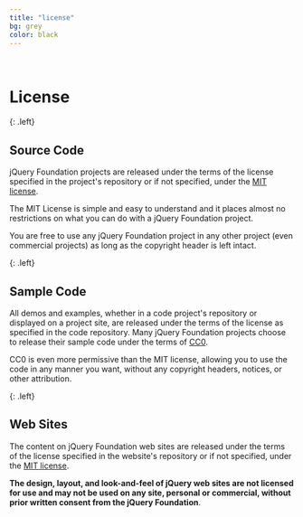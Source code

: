 ```yaml
---
title: "license"
bg: grey
color: black
---
```

<div id="ad" class="center"></div>
<br>

# License

{: .left}
## Source Code

jQuery Foundation projects are released under the terms of the license specified in the project's repository or if not specified, under the [MIT license][].

The MIT License is simple and easy to understand and it places almost no restrictions on what you can do with a jQuery Foundation project.

You are free to use any jQuery Foundation project in any other project (even commercial projects) as long as the copyright header is left intact.

{: .left}
## Sample Code

All demos and examples, whether in a code project's repository or displayed on a project site, are released under the terms of the license as specified in the code repository. Many jQuery Foundation projects choose to release their sample code under the terms of [CC0][].

CC0 is even more permissive than the MIT license, allowing you to use the code in any manner you want, without any copyright headers, notices, or other attribution.

{: .left}
## Web Sites

The content on jQuery Foundation web sites are released under the terms of the license specified in the website's repository or if not specified, under the [MIT license][].

**The design, layout, and look-and-feel of jQuery web sites are not licensed for use and may not be used on any site, personal or commercial, without prior written consent from the jQuery Foundation**.

[MIT license]: https://tldrlegal.com/license/mit-license
[CC0]: https://tldrlegal.com/l/cc0-1.0
